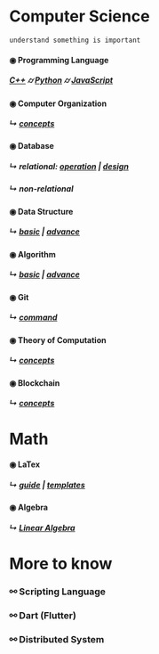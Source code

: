 
# Computer Science
```
understand something is important
```

#### &#x25c9; Programming Language 
##### [C++](./programming_language/conceptC++.md) &#x232d; [Python]() &#x232d; [JavaScript](./programming_language/JS/) 
#### &#x25c9; Computer Organization 
##### &#x21b3; [concepts](./fundamental/Computer_Organization.md)

#### &#x25c9; Database 
##### &#x21b3; relational: [operation](./database/relationalDatabase_1.md) | [design](./database/relationalDatabase_2.md)
##### &#x21b3; non-relational

#### &#x25c9; Data Structure
##### &#x21b3; [basic](./data_structure/dataStructureBasic.md) | [advance](./data_structure/dataStructureAdvanced.md)

#### &#x25c9; Algorithm
##### &#x21b3; [basic](./algorithm/basicAlgorithm.md) | [advance]()

#### &#x25c9; Git 
##### &#x21b3; [command](./fundamental/Git.md)

#### &#x25c9; Theory of Computation 
##### &#x21b3; [concepts](./fundamental/TOC.md)

#### &#x25c9; Blockchain 
##### &#x21b3; [concepts](./blockchain/blockchain-concept.md)

# Math
#### &#x25c9; LaTex 
##### &#x21b3; [guide](./LaTex/LatexGuide.md) | [templates](./LaTex/templates/)

#### &#x25c9; Algebra  
##### &#x21b3; [Linear Algebra](./Math/Linear_Algebra/)


# More to know

### &#x26af; Scripting Language

### &#x26af; Dart (Flutter)

### &#x26af; Distributed System

